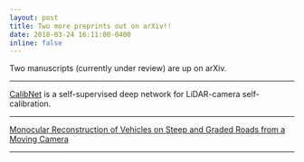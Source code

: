 ```yaml
---
layout: post
title: Two more preprints out on arXiv!!
date: 2018-03-24 16:11:00-0400
inline: false
---
```



Two manuscripts (currently under review) are up on arXiv.

***

[CalibNet](https://arxiv.org/abs/1803.08181) is a self-supervised deep network for LiDAR-camera self-calibration.

***

[Monocular Reconstruction of Vehicles on Steep and Graded Roads from a Moving Camera](https://arxiv.org/abs/1803.02057)

***
